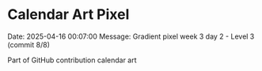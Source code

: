 # Calendar Art Pixel

Date: 2025-04-16 00:07:00
Message: Gradient pixel week 3 day 2 - Level 3 (commit 8/8)

Part of GitHub contribution calendar art
